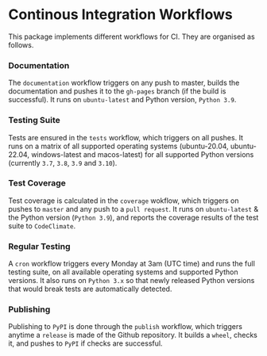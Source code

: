 # Continous Integration Workflows

This package implements different workflows for CI.
They are organised as follows.

### Documentation

The `documentation` workflow triggers on any push to master, builds the documentation and pushes it to the `gh-pages` branch (if the build is successful).
It runs on `ubuntu-latest` and Python version, `Python 3.9`.

### Testing Suite

Tests are ensured in the `tests` workflow, which triggers on all pushes.
It runs on a matrix of all supported operating systems (ubuntu-20.04, ubuntu-22.04, windows-latest and macos-latest) for all supported Python versions (currently `3.7`, `3.8`, `3.9` and `3.10`).

### Test Coverage

Test coverage is calculated in the `coverage` wokflow, which triggers on pushes to `master` and any push to a `pull request`.
It runs on `ubuntu-latest` & the Python version (`Python 3.9`), and reports the coverage results of the test suite to `CodeClimate`.

### Regular Testing

A `cron` workflow triggers every Monday at 3am (UTC time) and runs the full testing suite, on all available operating systems and supported Python versions.
It also runs on `Python 3.x` so that newly released Python versions that would break tests are automatically detected.

### Publishing

Publishing to `PyPI` is done through the `publish` workflow, which triggers anytime a `release` is made of the Github repository.
It builds a `wheel`, checks it, and pushes to `PyPI` if checks are successful.

